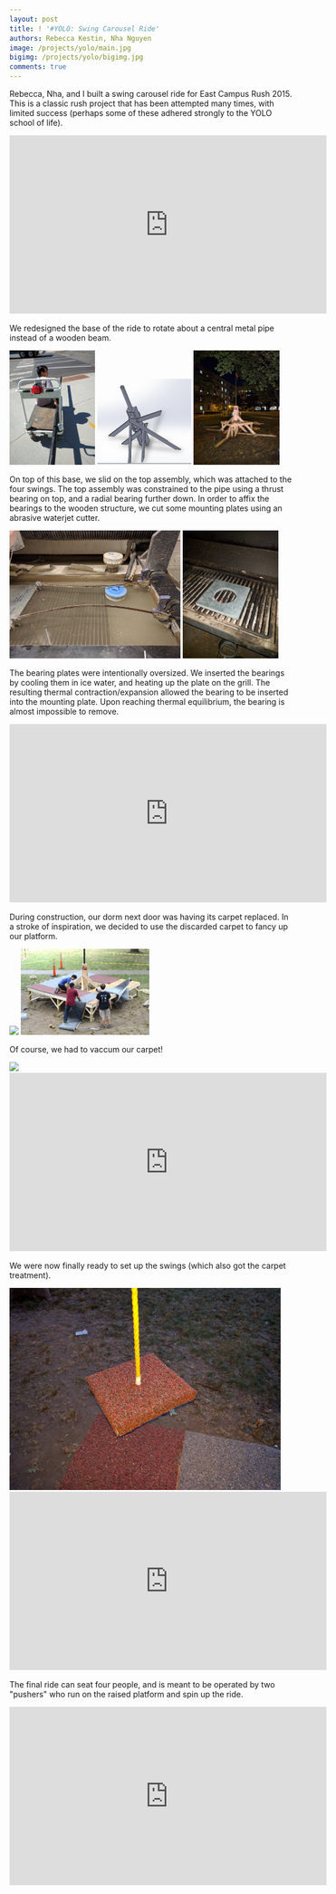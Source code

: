 ```yaml
---
layout: post
title: ! '#YOLO: Swing Carousel Ride'
authors: Rebecca Kestin, Nha Nguyen
image: /projects/yolo/main.jpg
bigimg: /projects/yolo/bigimg.jpg
comments: true
---
```

Rebecca, Nha, and I built a swing carousel ride for East Campus Rush 2015.
This is a classic rush project that has been attempted many times,
with limited success (perhaps some of these adhered strongly to the YOLO school of life).
<iframe width="560" height="315"
    src="https://www.youtube.com/embed/PO7RVivGlAk"
    frameborder="0"
    allow="accelerometer; autoplay; encrypted-media; gyroscope; picture-in-picture"
    allowfullscreen></iframe>

We redesigned the base of the ride to rotate about a central metal pipe instead of a wooden beam.

<img src="/projects/yolo/nha_pipe.jpg" width="30%"/>
<img src="/projects/yolo/base_drawing.png" width="33%"/>
<img src="/projects/yolo/base.jpg" width="30%"/>

On top of this base, we slid on the top assembly, which was attached to the four swings.
The top assembly was constrained to the pipe using a thrust bearing on top, and a radial bearing further down.
In order to affix the bearings to the wooden structure, we cut some mounting plates using an abrasive waterjet cutter.

<img src="/projects/yolo/waterjet.jpg" width="60%"/>
<img src="/projects/yolo/bearing_plate.jpg" width="33.5%"/>

The bearing plates were intentionally oversized.
We inserted the bearings by cooling them in ice water, and heating up the plate on the grill.
The resulting thermal contraction/expansion allowed the bearing to be inserted into the mounting plate.
Upon reaching thermal equilibrium, the bearing is almost impossible to remove.

<iframe width="560" height="315"
    src="https://www.youtube.com/embed/RUf2RpSPS1U"
    frameborder="0"
    allow="accelerometer; autoplay; encrypted-media; gyroscope; picture-in-picture"
    allowfullscreen></iframe>

During construction, our dorm next door was having its carpet replaced.
In a stroke of inspiration, we decided to use the discarded carpet to fancy up our platform.

<img src="/projects/yolo/carpet_0.jpg" width="45%"/>
<img src="/projects/yolo/carpet_1.jpg" width="45%"/>

Of course, we had to vaccum our carpet!

<img src="/projects/yolo/vacuum_0.jpg" width="95%"/>

<iframe width="560" height="315"
    src="https://www.youtube.com/embed/cEMh0y9-EV8"
    frameborder="0"
    allow="accelerometer; autoplay; encrypted-media; gyroscope; picTURE-IN-picture"
    allowfullscreen></iframe>

We were now finally ready to set up the swings (which also got the carpet treatment).

<img src="/projects/yolo/swing.jpg" width="95%"/>

<iframe width="560" height="315"
    src="https://www.youtube.com/embed/DWRgG1a3Ybk"
    frameborder="0"
    allow="accelerometer; autoplay; encrypted-media; gyroscope; picture-in-picture"
    allowfullscreen></iframe>

The final ride can seat four people, and is meant to be operated by two "pushers" who run on the raised platform and spin up the ride.
<iframe width="560" height="315"
    src="https://www.youtube.com/embed/ePnJ8M5VlsI"
    frameborder="0"
    allow="accelerometer; autoplay; encrypted-media; gyroscope; picture-in-picture"
    allowfullscreen></iframe>
